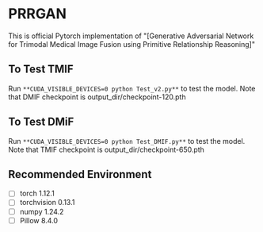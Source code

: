 

#  PRRGAN

This is official Pytorch implementation of "[Generative Adversarial Network for Trimodal Medical Image Fusion using Primitive Relationship Reasoning]"

## To Test TMIF

Run ```**CUDA_VISIBLE_DEVICES=0 python Test_v2.py**``` to test the model. Note that DMIF checkpoint is output_dir/checkpoint-120.pth

## To Test DMiF

Run ```**CUDA_VISIBLE_DEVICES=0 python Test_DMIF.py**``` to test the model. Note that TMIF checkpoint is output_dir/checkpoint-650.pth

## Recommended Environment

 - [ ] torch  1.12.1
 - [ ] torchvision 0.13.1
 - [ ] numpy 1.24.2
 - [ ] Pillow  8.4.0
